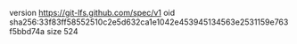 version https://git-lfs.github.com/spec/v1
oid sha256:33f83ff58552510c2e5d632ca1e1042e453945134563e2531159e763f5bbd74a
size 524
